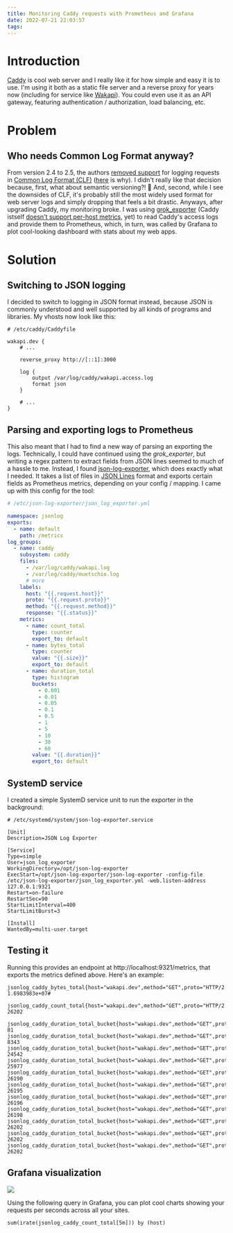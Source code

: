 ```yaml
---
title: Monitoring Caddy requests with Prometheus and Grafana
date: 2022-07-21 22:03:57
tags:
---
```


# Introduction
[Caddy](https://caddyserver.com) is cool web server and I really like it for how simple and easy it is to use. I'm using it both as a static file server and a reverse proxy for years now (including for service like [Wakapi](https://wakapi.dev)). You could even use it as an API gateway, featuring authentication / authorization, load balancing, etc. 

# Problem
## Who needs Common Log Format anyway?
From version 2.4 to 2.5, the authors [removed support](https://github.com/caddyserver/caddy/pull/4282) for logging requests in [Common Log Format (CLF)](https://en.wikipedia.org/wiki/Common_Log_Format) ([here](https://github.com/caddyserver/caddy/issues/4148) is why). I didn't really like that decision because, first, what about semantic versioning?! 🤔 And, second, while I see the downsides of CLF, it's probably still the most widely used format for web server logs and simply dropping that feels a bit drastic. Anyways, after upgrading Caddy, my monitoring broke. I was using [grok_exporter](https://github.com/fstab/grok_exporter) (Caddy istself [doesn't support per-host metrics](https://github.com/caddyserver/caddy/issues/3784), yet) to read Caddy's access logs and provide them to Prometheus, which, in turn, was called by Grafana to plot cool-looking dashboard with stats about my web apps.

# Solution
## Switching to JSON logging
I decided to switch to logging in JSON format instead, because JSON is commonly understood and well supported by all kinds of programs and libraries. My vhosts now look like this:

```
# /etc/caddy/Caddyfile

wakapi.dev {
    # ...
    
    reverse_proxy http://[::1]:3000

    log {
        output /var/log/caddy/wakapi.access.log
        format json
    }

    # ...
}
```

## Parsing and exporting logs to Prometheus
This also meant that I had to find a new way of parsing an exporting the logs. Technically, I could have continued using the _grok_exporter_, but writing a regex pattern to extract fields from JSON lines seemed to much of a hassle to me. Instead, I found [json-log-exporter](https://github.com/muety/json-log-exporter), which does exactly what I needed. It takes a list of files in [JSON Lines](https://jsonlines.org/) format and exports certain fields as Prometheus metrics, depending on your config / mapping. I came up with this config for the tool:

```yaml
# /etc/json-log-exporter/json_log_exporter.yml

namespace: jsonlog
exports:
  - name: default
    path: /metrics
log_groups:
  - name: caddy
    subsystem: caddy
    files:
      - /var/log/caddy/wakapi.log
      - /var/log/caddy/muetschio.log
      # more
    labels:
      host: "{{.request.host}}"
      proto: "{{.request.proto}}"
      method: "{{.request.method}}"
      response: "{{.status}}"
    metrics:
      - name: count_total
        type: counter
        export_to: default
      - name: bytes_total
        type: counter
        value: "{{.size}}"
        export_to: default
      - name: duration_total
        type: histogram
        buckets:
          - 0.001
          - 0.01
          - 0.05
          - 0.1
          - 0.5
          - 1
          - 5
          - 10
          - 30
          - 60
        value: "{{.duration}}"
        export_to: default
```

## SystemD service
I created a simple SystemD service unit to run the exporter in the background:

```
# /etc/systemd/system/json-log-exporter.service

[Unit]
Description=JSON Log Exporter

[Service]
Type=simple
User=json_log_exporter
WorkingDirectory=/opt/json-log-exporter
ExecStart=/opt/json-log-exporter/json-log-exporter -config-file /etc/json-log-exporter/json_log_exporter.yml -web.listen-address 127.0.0.1:9321
Restart=on-failure
RestartSec=90
StartLimitInterval=400
StartLimitBurst=3

[Install]
WantedBy=multi-user.target
```

## Testing it
Running this provides an endpoint at http://localhost:9321/metrics, that exports the metrics defined above. Here's an example: 

```
jsonlog_caddy_bytes_total{host="wakapi.dev",method="GET",proto="HTTP/2.0",response="200"} 1.6983983e+07#

jsonlog_caddy_count_total{host="wakapi.dev",method="GET",proto="HTTP/2.0",response="200"} 26202

jsonlog_caddy_duration_total_bucket{host="wakapi.dev",method="GET",proto="HTTP/2.0",response="200",le="0.001"} 81
jsonlog_caddy_duration_total_bucket{host="wakapi.dev",method="GET",proto="HTTP/2.0",response="200",le="0.01"} 8343
jsonlog_caddy_duration_total_bucket{host="wakapi.dev",method="GET",proto="HTTP/2.0",response="200",le="0.05"} 24542
jsonlog_caddy_duration_total_bucket{host="wakapi.dev",method="GET",proto="HTTP/2.0",response="200",le="0.1"} 25977
jsonlog_caddy_duration_total_bucket{host="wakapi.dev",method="GET",proto="HTTP/2.0",response="200",le="0.5"} 26190
jsonlog_caddy_duration_total_bucket{host="wakapi.dev",method="GET",proto="HTTP/2.0",response="200",le="1"} 26195
jsonlog_caddy_duration_total_bucket{host="wakapi.dev",method="GET",proto="HTTP/2.0",response="200",le="5"} 26196
jsonlog_caddy_duration_total_bucket{host="wakapi.dev",method="GET",proto="HTTP/2.0",response="200",le="10"} 26198
jsonlog_caddy_duration_total_bucket{host="wakapi.dev",method="GET",proto="HTTP/2.0",response="200",le="30"} 26202
jsonlog_caddy_duration_total_bucket{host="wakapi.dev",method="GET",proto="HTTP/2.0",response="200",le="60"} 26202
jsonlog_caddy_duration_total_bucket{host="wakapi.dev",method="GET",proto="HTTP/2.0",response="200",le="+Inf"} 26202
```

## Grafana visualization

![](images/caddy_logging.webp)

Using the following query in Grafana, you can plot cool charts showing your requests per seconds across all your sites.

```
sum(irate(jsonlog_caddy_count_total[5m])) by (host)
```

